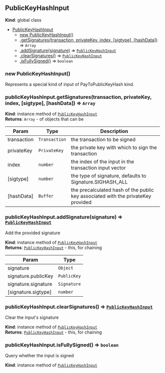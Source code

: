 <a name="PublicKeyHashInput"></a>

## PublicKeyHashInput
**Kind**: global class  

* [PublicKeyHashInput](#PublicKeyHashInput)
    * [new PublicKeyHashInput()](#new_PublicKeyHashInput_new)
    * [.getSignatures(transaction, privateKey, index, [sigtype], [hashData])](#PublicKeyHashInput+getSignatures) ⇒ <code>Array</code>
    * [.addSignature(signature)](#PublicKeyHashInput+addSignature) ⇒ <code>[PublicKeyHashInput](#PublicKeyHashInput)</code>
    * [.clearSignatures()](#PublicKeyHashInput+clearSignatures) ⇒ <code>[PublicKeyHashInput](#PublicKeyHashInput)</code>
    * [.isFullySigned()](#PublicKeyHashInput+isFullySigned) ⇒ <code>boolean</code>

<a name="new_PublicKeyHashInput_new"></a>

### new PublicKeyHashInput()
Represents a special kind of input of PayToPublicKeyHash kind.

<a name="PublicKeyHashInput+getSignatures"></a>

### publicKeyHashInput.getSignatures(transaction, privateKey, index, [sigtype], [hashData]) ⇒ <code>Array</code>
**Kind**: instance method of <code>[PublicKeyHashInput](#PublicKeyHashInput)</code>  
**Returns**: <code>Array</code> - of objects that can be  

| Param | Type | Description |
| --- | --- | --- |
| transaction | <code>Transaction</code> | the transaction to be signed |
| privateKey | <code>PrivateKey</code> | the private key with which to sign the transaction |
| index | <code>number</code> | the index of the input in the transaction input vector |
| [sigtype] | <code>number</code> | the type of signature, defaults to Signature.SIGHASH_ALL |
| [hashData] | <code>Buffer</code> | the precalculated hash of the public key associated with the privateKey provided |

<a name="PublicKeyHashInput+addSignature"></a>

### publicKeyHashInput.addSignature(signature) ⇒ <code>[PublicKeyHashInput](#PublicKeyHashInput)</code>
Add the provided signature

**Kind**: instance method of <code>[PublicKeyHashInput](#PublicKeyHashInput)</code>  
**Returns**: <code>[PublicKeyHashInput](#PublicKeyHashInput)</code> - this, for chaining  

| Param | Type |
| --- | --- |
| signature | <code>Object</code> | 
| signature.publicKey | <code>PublicKey</code> | 
| signature.signature | <code>Signature</code> | 
| [signature.sigtype] | <code>number</code> | 

<a name="PublicKeyHashInput+clearSignatures"></a>

### publicKeyHashInput.clearSignatures() ⇒ <code>[PublicKeyHashInput](#PublicKeyHashInput)</code>
Clear the input's signature

**Kind**: instance method of <code>[PublicKeyHashInput](#PublicKeyHashInput)</code>  
**Returns**: <code>[PublicKeyHashInput](#PublicKeyHashInput)</code> - this, for chaining  
<a name="PublicKeyHashInput+isFullySigned"></a>

### publicKeyHashInput.isFullySigned() ⇒ <code>boolean</code>
Query whether the input is signed

**Kind**: instance method of <code>[PublicKeyHashInput](#PublicKeyHashInput)</code>  
